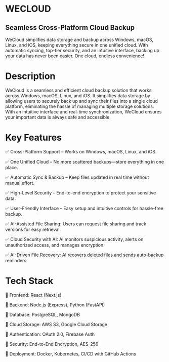 # WECLOUD 

## Seamless Cross-Platform Cloud Backup

 WeCloud simplifies data storage and backup across Windows, macOS, Linux, and iOS, keeping everything secure in one unified cloud. With automatic syncing, top-tier security, and an intuitive interface, backing up your data has never been easier. One cloud, endless convenience! 

# Description
 WeCloud is a seamless and efficient cloud backup solution that works across Windows, macOS, Linux, and iOS. It simplifies data storage by allowing users to securely back up and sync their files into a single cloud platform, eliminating the hassle of managing multiple storage solutions. With an intuitive interface and real-time synchronization, WeCloud ensures your important data is always safe and accessible.

# Key Features

 ✅ Cross-Platform Support – Works on Windows, macOS, Linux, and iOS.
 
 ✅ One Unified Cloud – No more scattered backups—store everything in one place.
 
 ✅ Automatic Sync & Backup – Keep files updated in real time without manual effort.
 
 ✅ High-Level Security – End-to-end encryption to protect your sensitive data.
 
 ✅ User-Friendly Interface – Easy setup and intuitive controls for hassle-free backup.
 
 ✅ AI-Assisted File Sharing: Users can request file sharing and track versions for easy retrieval.
 
 ✅ Cloud Security with AI: AI monitors suspicious activity, alerts on unauthorized access, and manages encryption.
 
 ✅ AI-Driven File Recovery: AI recovers deleted files and sends auto-backup reminders.


# Tech Stack

 🔹 Frontend: React (Next.js)
 
 🔹 Backend: Node.js (Express), Python (FastAPI)
 
 🔹 Database: PostgreSQL, MongoDB
 
 🔹 Cloud Storage: AWS S3, Google Cloud Storage
 
 🔹 Authentication: OAuth 2.0, Firebase Auth
 
 🔹 Security: End-to-End Encryption, AES-256
 
 🔹 Deployment: Docker, Kubernetes, CI/CD with GitHub Actions
